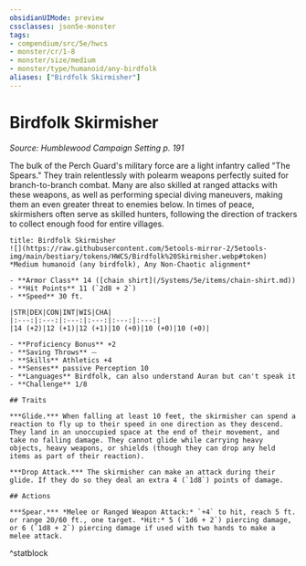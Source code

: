 ```yaml
---
obsidianUIMode: preview
cssclasses: json5e-monster
tags:
- compendium/src/5e/hwcs
- monster/cr/1-8
- monster/size/medium
- monster/type/humanoid/any-birdfolk
aliases: ["Birdfolk Skirmisher"]
---
```

# Birdfolk Skirmisher
*Source: Humblewood Campaign Setting p. 191*  

The bulk of the Perch Guard's military force are a light infantry called "The Spears." They train relentlessly with polearm weapons perfectly suited for branch-to-branch combat. Many are also skilled at ranged attacks with these weapons, as well as performing special diving maneuvers, making them an even greater threat to enemies below. In times of peace, skirmishers often serve as skilled hunters, following the direction of trackers to collect enough food for entire villages.

```ad-statblock
title: Birdfolk Skirmisher
![](https://raw.githubusercontent.com/5etools-mirror-2/5etools-img/main/bestiary/tokens/HWCS/Birdfolk%20Skirmisher.webp#token)
*Medium humanoid (any birdfolk), Any Non-Chaotic alignment*

- **Armor Class** 14 ([chain shirt](/Systems/5e/items/chain-shirt.md))
- **Hit Points** 11 (`2d8 + 2`)
- **Speed** 30 ft.

|STR|DEX|CON|INT|WIS|CHA|
|:---:|:---:|:---:|:---:|:---:|:---:|
|14 (+2)|12 (+1)|12 (+1)|10 (+0)|10 (+0)|10 (+0)|

- **Proficiency Bonus** +2
- **Saving Throws** ⏤
- **Skills** Athletics +4
- **Senses** passive Perception 10
- **Languages** Birdfolk, can also understand Auran but can't speak it
- **Challenge** 1/8

## Traits

***Glide.*** When falling at least 10 feet, the skirmisher can spend a reaction to fly up to their speed in one direction as they descend. They land in an unoccupied space at the end of their movement, and take no falling damage. They cannot glide while carrying heavy objects, heavy weapons, or shields (though they can drop any held items as part of their reaction).

***Drop Attack.*** The skirmisher can make an attack during their glide. If they do so they deal an extra 4 (`1d8`) points of damage.

## Actions

***Spear.*** *Melee or Ranged Weapon Attack:* `+4` to hit, reach 5 ft. or range 20/60 ft., one target. *Hit:* 5 (`1d6 + 2`) piercing damage, or 6 (`1d8 + 2`) piercing damage if used with two hands to make a melee attack.
```
^statblock